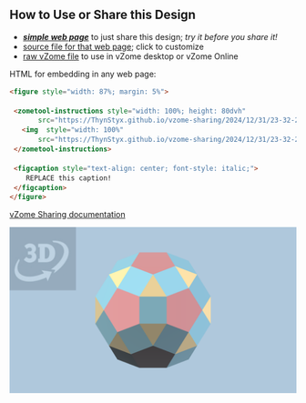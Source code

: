 
## How to Use or Share this Design

 - [***simple web page***](<https://ThynStyx.github.io/vzome-sharing/2024/12/31/23-32-27-Golden-Rhombicosidodecahedron/>) to just share this design; *try it before you share it!*
 - [source file for that web page](<https://github.com/ThynStyx/vzome-sharing/edit/main/2024/12/31/23-32-27-Golden-Rhombicosidodecahedron/index.md>); click to customize
 - [raw vZome file](<https://raw.githubusercontent.com/ThynStyx/vzome-sharing/main/2024/12/31/23-32-27-Golden-Rhombicosidodecahedron/Golden-Rhombicosidodecahedron.vZome>) to use in vZome desktop or vZome Online
 
 HTML for embedding in any web page:
 ```html
<figure style="width: 87%; margin: 5%">
  
  <zometool-instructions style="width: 100%; height: 80dvh"
        src="https://ThynStyx.github.io/vzome-sharing/2024/12/31/23-32-27-Golden-Rhombicosidodecahedron/Golden-Rhombicosidodecahedron.vZome" >
    <img  style="width: 100%"
        src="https://ThynStyx.github.io/vzome-sharing/2024/12/31/23-32-27-Golden-Rhombicosidodecahedron/Golden-Rhombicosidodecahedron.png" >
  </zometool-instructions>

  <figcaption style="text-align: center; font-style: italic;">
     REPLACE this caption!
  </figcaption>
</figure>

 ```

[vZome Sharing documentation](https://vzome.github.io/vzome/sharing.html#how-it-works)

![Image](<Golden-Rhombicosidodecahedron.png>)

